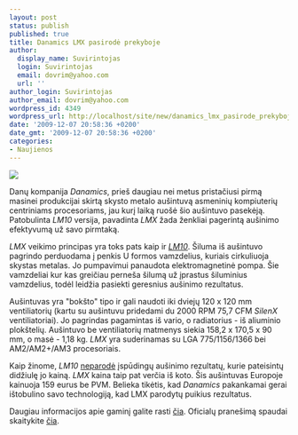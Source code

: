 ```yaml
---
layout: post
status: publish
published: true
title: Danamics LMX pasirodė prekyboje
author:
  display_name: Suvirintojas
  login: Suvirintojas
  email: dovrim@yahoo.com
  url: ''
author_login: Suvirintojas
author_email: dovrim@yahoo.com
wordpress_id: 4349
wordpress_url: http://localhost/site/new/danamics_lmx_pasirode_prekyboje/
date: '2009-12-07 20:58:36 +0200'
date_gmt: '2009-12-07 20:58:36 +0200'
categories:
- Naujienos
---
```

<div class="imgright"><img src="http://svarke.technews.lt/lmx.jpg"  /></div>
<p>Danų kompanija <i>Danamics</i>, prieš daugiau nei metus pristačiusi pirmą masinei produkcijai skirtą skysto metalo aušintuvą asmeninių kompiuterių centriniams procesoriams, jau kurį laiką ruošė šio aušintuvo pasekėją. Patobulinta <i>LM10</i> versija, pavadinta <i>LMX</i> žada ženkliai pagerintą aušinimo efektyvumą už savo pirmtaką.</p>
<p><i>LMX</i> veikimo principas yra toks pats kaip ir <i><a class="ns" href="http://www.technews.lt/tekstas/LM10_skysto_metalo_ausintuvas_procesoriui.html;;">LM10</a></i>. Šiluma iš aušintuvo pagrindo perduodama į penkis U formos vamzdelius, kuriais cirkuliuoja skystas metalas. Jo pumpavimui panaudota elektromagnetinė pompa. Šie vamzdeliai kur kas greičiau perneša šilumą už įprastus šiluminius vamzdelius, todėl leidžia pasiekti geresnius aušinimo rezultatus.</p>
<p>Aušintuvas yra "bokšto" tipo ir gali naudoti iki dviejų 120 x 120 mm ventiliatorių (kartu su aušintuvu pridedami du 2000 RPM 75,7 CFM <i>SilenX</i> ventiliatoriai). Jo pagrindas pagamintas iš vario, o radiatorius - iš aliuminio plokštelių. Aušintuvo be ventiliatorių matmenys siekia 158,2 x 170,5 x 90 mm, o masė - 1,18 kg. <i>LMX</i> yra suderinamas su LGA 775/1156/1366 bei AM2/AM2+/AM3 procesoriais.</p>
<p>Kaip žinome, <i>LM10</i> <a class="ns" href="http://www.nordichardware.com/Reviews/?skrivelse=549">neparodė</a> įspūdingų aušinimo rezultatų, kurie pateisintų didžiulę jo kainą. <i>LMX</i> kaina taip pat verčia iš koto. Šis aušintuvas Europoje kainuoja 159 eurus be PVM. Belieka tikėtis, kad <i>Danamics</i> pakankamai gerai ištobulino savo technologiją, kad LMX parodytų puikius rezultatus.</p>
<p>Daugiau informacijos apie gaminį galite rasti <a class="ns" href="http://www.danamics.com/lmx/">čia</a>. Oficialų pranešimą spaudai skaitykite <a class="ns" href="http://www.danamics.com/show/items/danamics-introduces-the-lmx-liquid-metal-cooler.16.html">čia</a>.</p>
